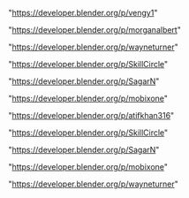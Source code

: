 "https://developer.blender.org/p/vengy1"

"https://developer.blender.org/p/morganalbert"

"https://developer.blender.org/p/wayneturner"

"https://developer.blender.org/p/SkillCircle"

"https://developer.blender.org/p/SagarN"

"https://developer.blender.org/p/mobixone"

"https://developer.blender.org/p/atifkhan316"

 
"https://developer.blender.org/p/SkillCircle"


"https://developer.blender.org/p/SagarN"


"https://developer.blender.org/p/mobixone"


"https://developer.blender.org/p/wayneturner"


 
